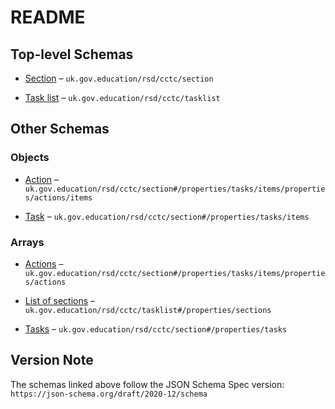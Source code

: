 # README

## Top-level Schemas

*   [Section](./section.md "A single section within a task list") – `uk.gov.education/rsd/cctc/section`

*   [Task list](./tasklist.md "A top-level definition of a task list") – `uk.gov.education/rsd/cctc/tasklist`

## Other Schemas

### Objects

*   [Action](./section-properties-tasks-task-properties-actions-action.md "A single action which can be taken within a task") – `uk.gov.education/rsd/cctc/section#/properties/tasks/items/properties/actions/items`

*   [Task](./section-properties-tasks-task.md "A task on the task list, which contains one or more actions") – `uk.gov.education/rsd/cctc/section#/properties/tasks/items`

### Arrays

*   [Actions](./section-properties-tasks-task-properties-actions.md "A list of actions which collectively make up a task") – `uk.gov.education/rsd/cctc/section#/properties/tasks/items/properties/actions`

*   [List of sections](./tasklist-properties-list-of-sections.md "A list of names of section definition files, in the order they should appear") – `uk.gov.education/rsd/cctc/tasklist#/properties/sections`

*   [Tasks](./section-properties-tasks.md "A list of tasks within a section") – `uk.gov.education/rsd/cctc/section#/properties/tasks`

## Version Note

The schemas linked above follow the JSON Schema Spec version: `https://json-schema.org/draft/2020-12/schema`
